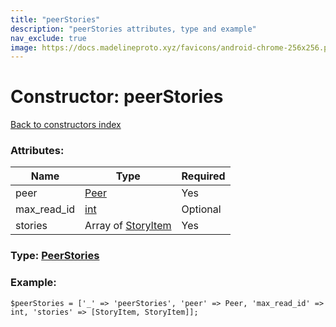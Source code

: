 ```yaml
---
title: "peerStories"
description: "peerStories attributes, type and example"
nav_exclude: true
image: https://docs.madelineproto.xyz/favicons/android-chrome-256x256.png
---
```

# Constructor: peerStories  
[Back to constructors index](/API_docs/constructors/index.html)



### Attributes:

| Name     |    Type       | Required |
|----------|---------------|----------|
|peer|[Peer](/API_docs/types/Peer.html) | Yes|
|max\_read\_id|[int](/API_docs/types/int.html) | Optional|
|stories|Array of [StoryItem](/API_docs/types/StoryItem.html) | Yes|



### Type: [PeerStories](/API_docs/types/PeerStories.html)


### Example:

```
$peerStories = ['_' => 'peerStories', 'peer' => Peer, 'max_read_id' => int, 'stories' => [StoryItem, StoryItem]];
```  
